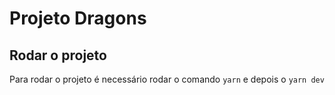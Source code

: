 # Projeto Dragons

## Rodar o projeto

Para rodar o projeto é necessário rodar o comando `yarn` e depois o `yarn dev`
